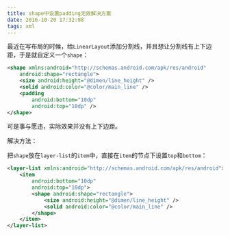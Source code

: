 ```yaml
---
title: shape中设置padding无效解决方案
date: 2016-10-20 17:32:08
tags: xml
---
```


最近在写布局的时候，给`LinearLayout`添加分割线，并且想让分割线有上下边距，于是就自定义一个`shape`：

```xml
<shape xmlns:android="http://schemas.android.com/apk/res/android"
    android:shape="rectangle">
    <size android:height="@dimen/line_height" />
    <solid android:color="@color/main_line" />
    <padding
        android:bottom="10dp"
        android:top="10dp" />
</shape>
```

可是事与愿违，实际效果并没有上下边距。

解决方法：

把`shape`放在`layer-list`的`item`中，直接在`item`的节点下设置`top`和`bottom`：

```xml
<layer-list xmlns:android="http://schemas.android.com/apk/res/android">
    <item
        android:bottom="10dp"
        android:top="10dp">
        <shape android:shape="rectangle">
            <size android:height="@dimen/line_height" />
            <solid android:color="@color/main_line" />
        </shape>
    </item>
</layer-list>
```